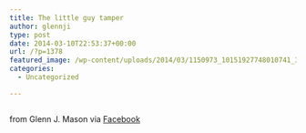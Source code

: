 ```yaml
---
title: The little guy tamper
author: glennji
type: post
date: 2014-03-10T22:53:37+00:00
url: /?p=1378
featured_image: /wp-content/uploads/2014/03/1150973_10151927748010741_365059651_n.jpg
categories:
  - Uncategorized

---
```

<div>
  <img style="max-width: 600px;" src="/wp-content/uploads/2014/03/1150973_10151927748010741_365059651_n.jpg" alt="" /></p> 
  
  <div>
    from Glenn J. Mason via <a href="http://ift.tt/1gfBCDo">Facebook</a>
  </div>
</div>
